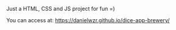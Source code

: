 Just a HTML, CSS and JS project for fun =)

You can access at:
https://danielwzr.github.io/dice-app-brewery/

